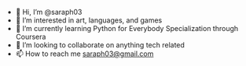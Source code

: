 - 👋 Hi, I’m @saraph03
- 👀 I’m interested in art, languages, and games 
- 🌱 I’m currently learning Python for Everybody Specialization through Coursera 
- 💞️ I’m looking to collaborate on anything tech related
- 📫 How to reach me saraph03@gmail.com

<!---
saraph03/saraph03 is a ✨ special ✨ repository because its `README.md` (this file) appears on your GitHub profile.
You can click the Preview link to take a look at your changes.
--->
